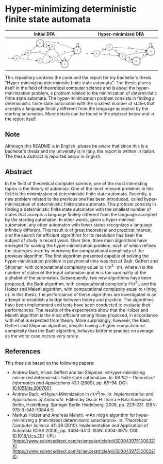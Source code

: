 # Hyper-minimizing deterministic finite state automata

Initial DFA             |  Hyper-minimized DFA
:-------------------------:|:-------------------------:
![Initial DFA](/thesis/images/dfa.png)  |  ![Hyper-minimized DFA](/thesis/images/hyper_minified_dfa.png)

This repository contains the code and the report for my bachelor's thesis "Hyper-minimizing deterministic finite state automata". The thesis places itself in the field of theoretical computer science and is about the hyper-minimization problem, a problem related to the minimization of deterministic finite state automata. The hyper-minimization problem consists in finding a deterministic finite state automaton with the smallest number of states that accepts a language finitely different from the language accepted by the starting automaton. More details can be found in the abstract below and in the report itself.

## Note

Although this README is in English, please be aware that since this is a bachelor's thesis and my university is in Italy, the report is written in Italian. The thesis abstract is reported below in English.

## Abstract

In the field of theoretical computer science, one of the most interesting topics is the
theory of automata. One of the most relevant problems in this field is the minimization
of deterministic finite state automata. Recently, a new problem related to the previous
one has been introduced, called hyper-minimization of deterministic finite state automata.
This problem consists in finding a deterministic finite state automaton with the smallest
number of states that accepts a language finitely different from the language accepted
by the starting automaton. In other words, given a hyper-minimal automaton, any other
automaton with fewer states recognizes a language infinitely different. This result is
of great theoretical and practical interest, and the search for efficient algorithms for
its resolution has been the subject of study in recent years. Over time, three main
algorithms have emerged for solving the hyper-minimization problem, each of which
refines the strategies used by improving the computational complexity of the previous
algorithm. The first algorithm presented capable of solving the hyper-minimization
problem in polynomial time was that of Badr, Geffert and Shipman, with computational
complexity equal to $\mathcal{O}(n^3 \cdot m)$, where $n$ is the number of states of the 
input automaton and $m$ is the cardinality of the alphabet of the automaton. Subsequently,
two new algorithms have been proposed, the Badr algorithm, with computational
complexity $\mathcal{O}(n^2)$, and the Holzer and Maletti algorithm, with computational
complexity equal to $\mathcal{O}(n \log n)$. In this thesis, the performance of these
algorithms are investigated in an attempt to establish a bridge between theory and practice.
The algorithms have been implemented and tests have been conducted to evaluate their
performances. The results of the experiments show that the Holzer and Maletti algorithm
is the most efficient among those proposed, in accordance with what is expected from
theory. More surprisingly, however, the Badr, Geffert and Shipman algorithm, despite
having a higher computational complexity than the Badr algorithm, behaves better in
practice on average as the worst case occurs very rarely.

## References

This thesis is based on the following papers:
- Andrew Badr, Viliam Geffert and Ian Shipman. ≪Hyper-minimizing minimized deterministic finite state automata≫. In: _RAIRO - Theoretical Informatics and Applications_ 43.1 (2009), pp. 69–94. DOI: [10.1051/ita:2007061](https://doi.org/10.1051/ita:2007061).
- Andrew Badr. ≪Hyper-Minimization in $\mathcal{O}(n^2)$≫. In: _Implementation and Applications of Automata_. Edited by Oscar H. Ibarra e Bala Ravikumar. Berlin, Heidelberg: Springer Berlin Heidelberg, 2008, pp. 223–231. ISBN: 978-3-540-70844-5.
- Markus Holzer and Andreas Maletti. ≪An $n \log n$ algorithm for hyper-minimizing a (minimized) deterministic automaton≫. In: _Theoretical Computer Science_ 411.38 (2010). Implementation and Application of Automata
(CIAA 2009), pp. 3404–3413. ISSN: 0304-3975. DOI: [10.1016/j.tcs.201](https://doi.org/10.1016/j.tcs.2010.05.0290.05.029). URL: [https://www.sciencedirect.com/science/article/pii/S030439751000321X](https://www.sciencedirect.com/science/article/pii/S030439751000321X).
